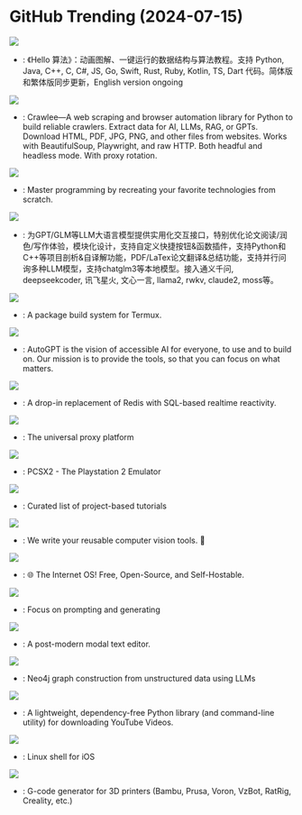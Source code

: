 # GitHub Trending (2024-07-15)

![](https://img.shields.io/badge/Java-New%201-green?style=flat-square&logo=appveyor)
- [](https://github.comundefined): 《Hello 算法》：动画图解、一键运行的数据结构与算法教程。支持 Python, Java, C++, C, C#, JS, Go, Swift, Rust, Ruby, Kotlin, TS, Dart 代码。简体版和繁体版同步更新，English version ongoing

![](https://img.shields.io/badge/Python-New%20356-green?style=flat-square&logo=appveyor)
- [](https://github.comundefined): Crawlee—A web scraping and browser automation library for Python to build reliable crawlers. Extract data for AI, LLMs, RAG, or GPTs. Download HTML, PDF, JPG, PNG, and other files from websites. Works with BeautifulSoup, Playwright, and raw HTTP. Both headful and headless mode. With proxy rotation.

![](https://img.shields.io/badge/none-New%20498-green?style=flat-square&logo=appveyor)
- [](https://github.comundefined): Master programming by recreating your favorite technologies from scratch.

![](https://img.shields.io/badge/Python-New%20109-green?style=flat-square&logo=appveyor)
- [](https://github.comundefined): 为GPT/GLM等LLM大语言模型提供实用化交互接口，特别优化论文阅读/润色/写作体验，模块化设计，支持自定义快捷按钮&函数插件，支持Python和C++等项目剖析&自译解功能，PDF/LaTex论文翻译&总结功能，支持并行问询多种LLM模型，支持chatglm3等本地模型。接入通义千问, deepseekcoder, 讯飞星火, 文心一言, llama2, rwkv, claude2, moss等。

![](https://img.shields.io/badge/Shell-New%2049-green?style=flat-square&logo=appveyor)
- [](https://github.comundefined): A package build system for Termux.

![](https://img.shields.io/badge/Python-New%2047-green?style=flat-square&logo=appveyor)
- [](https://github.comundefined): AutoGPT is the vision of accessible AI for everyone, to use and to build on. Our mission is to provide the tools, so that you can focus on what matters.

![](https://img.shields.io/badge/Go-New%2066-green?style=flat-square&logo=appveyor)
- [](https://github.comundefined): A drop-in replacement of Redis with SQL-based realtime reactivity.

![](https://img.shields.io/badge/Go-New%2079-green?style=flat-square&logo=appveyor)
- [](https://github.comundefined): The universal proxy platform

![](https://img.shields.io/badge/C%2B%2B-New%2028-green?style=flat-square&logo=appveyor)
- [](https://github.comundefined): PCSX2 - The Playstation 2 Emulator

![](https://img.shields.io/badge/none-New%20343-green?style=flat-square&logo=appveyor)
- [](https://github.comundefined): Curated list of project-based tutorials

![](https://img.shields.io/badge/Python-New%20204-green?style=flat-square&logo=appveyor)
- [](https://github.comundefined): We write your reusable computer vision tools. 💜

![](https://img.shields.io/badge/JavaScript-New%2058-green?style=flat-square&logo=appveyor)
- [](https://github.comundefined): 🌐 The Internet OS! Free, Open-Source, and Self-Hostable.

![](https://img.shields.io/badge/Python-New%2039-green?style=flat-square&logo=appveyor)
- [](https://github.comundefined): Focus on prompting and generating

![](https://img.shields.io/badge/Rust-New%2057-green?style=flat-square&logo=appveyor)
- [](https://github.comundefined): A post-modern modal text editor.

![](https://img.shields.io/badge/Jupyter%20Notebook-New%2055-green?style=flat-square&logo=appveyor)
- [](https://github.comundefined): Neo4j graph construction from unstructured data using LLMs

![](https://img.shields.io/badge/Python-New%2011-green?style=flat-square&logo=appveyor)
- [](https://github.comundefined): A lightweight, dependency-free Python library (and command-line utility) for downloading YouTube Videos.

![](https://img.shields.io/badge/C-New%2010-green?style=flat-square&logo=appveyor)
- [](https://github.comundefined): Linux shell for iOS

![](https://img.shields.io/badge/C%2B%2B-New%2013-green?style=flat-square&logo=appveyor)
- [](https://github.comundefined): G-code generator for 3D printers (Bambu, Prusa, Voron, VzBot, RatRig, Creality, etc.)

